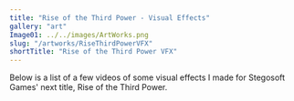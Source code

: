 ```yaml
---
title: "Rise of the Third Power - Visual Effects"
gallery: "art"
Image01: ../../images/ArtWorks.png
slug: "/artworks/RiseThirdPowerVFX"
shortTitle: "Rise of the Third Power VFX"
---
```


Below is a list of a few videos of some visual effects I made for Stegosoft Games' next title, Rise of the Third Power.